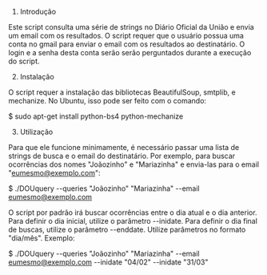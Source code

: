 1) Introdução

Este script consulta uma série de strings no Diário Oficial da União e envia um email com os resultados. O script requer que o usuário possua uma conta no gmail para enviar o email com os resultados ao destinatário. O login e a senha desta conta serão serão perguntados durante a execução do script.

2) Instalação

O script requer a instalação das bibliotecas BeautifulSoup, smtplib, e mechanize. No Ubuntu, isso pode ser feito com o comando:

$ sudo apt-get install python-bs4 python-mechanize

3) Utilização

Para que ele funcione minimamente, é necessário passar uma lista de strings de busca e o email do destinatário. Por exemplo, para buscar ocorrências dos nomes "Joãozinho" e "Mariazinha" e envia-las para o email "eumesmo@exemplo.com":

$ ./DOUquery --queries "Joãozinho" "Mariazinha" --email eumesmo@exemplo.com

O script por padrão irá buscar ocorrências entre o dia atual e o dia anterior. Para definir o dia inicial, utilize o parâmetro --inidate. Para definir o dia final de buscas, utilize o parâmetro --enddate. Utilize parâmetros no formato "dia/mês". Exemplo:

$ ./DOUquery --queries "Joãozinho" "Mariazinha" --email eumesmo@exemplo.com --inidate "04/02" --inidate "31/03"
